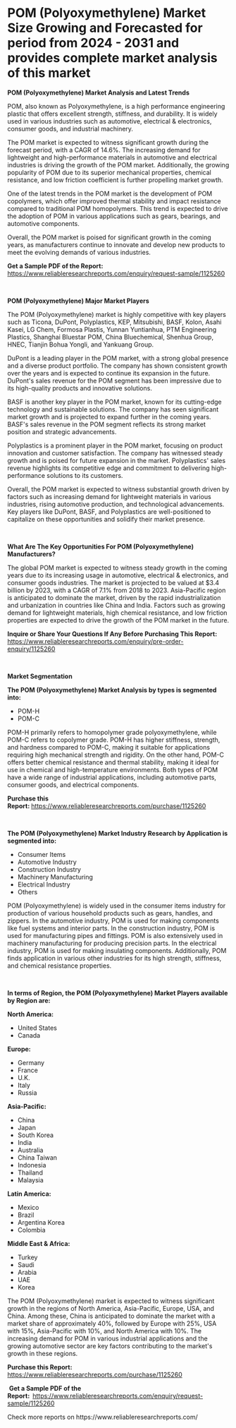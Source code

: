 <p><h1>POM (Polyoxymethylene) Market Size Growing and Forecasted for period from 2024 - 2031 and provides complete market analysis of this market</h1></p><p><strong>POM (Polyoxymethylene) Market Analysis and Latest Trends</strong></p>
<p><p>POM, also known as Polyoxymethylene, is a high performance engineering plastic that offers excellent strength, stiffness, and durability. It is widely used in various industries such as automotive, electrical & electronics, consumer goods, and industrial machinery.</p><p>The POM market is expected to witness significant growth during the forecast period, with a CAGR of 14.6%. The increasing demand for lightweight and high-performance materials in automotive and electrical industries is driving the growth of the POM market. Additionally, the growing popularity of POM due to its superior mechanical properties, chemical resistance, and low friction coefficient is further propelling market growth.</p><p>One of the latest trends in the POM market is the development of POM copolymers, which offer improved thermal stability and impact resistance compared to traditional POM homopolymers. This trend is expected to drive the adoption of POM in various applications such as gears, bearings, and automotive components.</p><p>Overall, the POM market is poised for significant growth in the coming years, as manufacturers continue to innovate and develop new products to meet the evolving demands of various industries.</p></p>
<p><strong>Get a Sample PDF of the Report:&nbsp;</strong> <a href="https://www.reliableresearchreports.com/enquiry/request-sample/1125260">https://www.reliableresearchreports.com/enquiry/request-sample/1125260</a></p>
<p>&nbsp;</p>
<p><strong>POM (Polyoxymethylene) Major Market Players</strong></p>
<p><p>The POM (Polyoxymethylene) market is highly competitive with key players such as Ticona, DuPont, Polyplastics, KEP, Mitsubishi, BASF, Kolon, Asahi Kasei, LG Chem, Formosa Plastis, Yunnan Yuntianhua, PTM Engineering Plastics, Shanghai Bluestar POM, China Bluechemical, Shenhua Group, HNEC, Tianjin Bohua Yongli, and Yankuang Group.</p><p>DuPont is a leading player in the POM market, with a strong global presence and a diverse product portfolio. The company has shown consistent growth over the years and is expected to continue its expansion in the future. DuPont's sales revenue for the POM segment has been impressive due to its high-quality products and innovative solutions.</p><p>BASF is another key player in the POM market, known for its cutting-edge technology and sustainable solutions. The company has seen significant market growth and is projected to expand further in the coming years. BASF's sales revenue in the POM segment reflects its strong market position and strategic advancements.</p><p>Polyplastics is a prominent player in the POM market, focusing on product innovation and customer satisfaction. The company has witnessed steady growth and is poised for future expansion in the market. Polyplastics' sales revenue highlights its competitive edge and commitment to delivering high-performance solutions to its customers.</p><p>Overall, the POM market is expected to witness substantial growth driven by factors such as increasing demand for lightweight materials in various industries, rising automotive production, and technological advancements. Key players like DuPont, BASF, and Polyplastics are well-positioned to capitalize on these opportunities and solidify their market presence.</p></p>
<p>&nbsp;</p>
<p><strong>What Are The Key Opportunities For POM (Polyoxymethylene) Manufacturers?</strong></p>
<p><p>The global POM market is expected to witness steady growth in the coming years due to its increasing usage in automotive, electrical & electronics, and consumer goods industries. The market is projected to be valued at $3.4 billion by 2023, with a CAGR of 7.1% from 2018 to 2023. Asia-Pacific region is anticipated to dominate the market, driven by the rapid industrialization and urbanization in countries like China and India. Factors such as growing demand for lightweight materials, high chemical resistance, and low friction properties are expected to drive the growth of the POM market in the future.</p></p>
<p><strong>Inquire or Share Your Questions If Any Before Purchasing This Report:</strong> <a href="https://www.reliableresearchreports.com/enquiry/pre-order-enquiry/1125260">https://www.reliableresearchreports.com/enquiry/pre-order-enquiry/1125260</a></p>
<p>&nbsp;</p>
<p><strong>Market Segmentation</strong></p>
<p><strong>The POM (Polyoxymethylene) Market Analysis by types is segmented into:</strong></p>
<p><ul><li>POM-H</li><li>POM-C</li></ul></p>
<p><p>POM-H primarily refers to homopolymer grade polyoxymethylene, while POM-C refers to copolymer grade. POM-H has higher stiffness, strength, and hardness compared to POM-C, making it suitable for applications requiring high mechanical strength and rigidity. On the other hand, POM-C offers better chemical resistance and thermal stability, making it ideal for use in chemical and high-temperature environments. Both types of POM have a wide range of industrial applications, including automotive parts, consumer goods, and electrical components.</p></p>
<p><strong>Purchase this Report:&nbsp;</strong><a href="https://www.reliableresearchreports.com/purchase/1125260">https://www.reliableresearchreports.com/purchase/1125260</a></p>
<p>&nbsp;</p>
<p><strong>The POM (Polyoxymethylene) Market Industry Research by Application is segmented into:</strong></p>
<p><ul><li>Consumer Items</li><li>Automotive Industry</li><li>Construction Industry</li><li>Machinery Manufacturing</li><li>Electrical Industry</li><li>Others</li></ul></p>
<p><p>POM (Polyoxymethylene) is widely used in the consumer items industry for production of various household products such as gears, handles, and zippers. In the automotive industry, POM is used for making components like fuel systems and interior parts. In the construction industry, POM is used for manufacturing pipes and fittings. POM is also extensively used in machinery manufacturing for producing precision parts. In the electrical industry, POM is used for making insulating components. Additionally, POM finds application in various other industries for its high strength, stiffness, and chemical resistance properties.</p></p>
<p>&nbsp;</p>
<p><strong>In terms of Region, the POM (Polyoxymethylene) Market Players available by Region are:</strong></p>
<p>
    <p> <strong> North America: </strong>
        <ul>
            <li>United States</li>
            <li>Canada</li>
        </ul>
        </p> 
    <p> <strong> Europe: </strong>
        <ul>
            <li>Germany</li>
            <li>France</li>
            <li>U.K.</li>
            <li>Italy</li>
            <li>Russia</li>
        </ul>
        </p> 
    <p> <strong> Asia-Pacific: </strong>
        <ul>
            <li>China</li>
            <li>Japan</li>
            <li>South Korea</li>
            <li>India</li>
            <li>Australia</li>
            <li>China Taiwan</li>
            <li>Indonesia</li>
            <li>Thailand</li>
            <li>Malaysia</li>
        </ul>
        </p> 
    <p> <strong> Latin America: </strong>
        <ul>
            <li>Mexico</li>
            <li>Brazil</li>
            <li>Argentina Korea</li>
            <li>Colombia</li>
        </ul>
        </p> 
    <p> <strong> Middle East & Africa: </strong>
        <ul>
            <li>Turkey</li>
            <li>Saudi</li>
            <li>Arabia</li>
            <li>UAE</li>
            <li>Korea</li>
        </ul>
    </p>
    </p>
<p><p>The POM (Polyoxymethylene) market is expected to witness significant growth in the regions of North America, Asia-Pacific, Europe, USA, and China. Among these, China is anticipated to dominate the market with a market share of approximately 40%, followed by Europe with 25%, USA with 15%, Asia-Pacific with 10%, and North America with 10%. The increasing demand for POM in various industrial applications and the growing automotive sector are key factors contributing to the market's growth in these regions.</p></p>
<p><strong>Purchase this Report: </strong><a href="https://www.reliableresearchreports.com/purchase/1125260">https://www.reliableresearchreports.com/purchase/1125260</a></p>
<p>&nbsp;<strong>Get a Sample PDF of the Report:&nbsp;&nbsp;</strong><a href="https://www.reliableresearchreports.com/enquiry/request-sample/1125260">https://www.reliableresearchreports.com/enquiry/request-sample/1125260</a></p>
<p><strong></strong></p>
<p>Check more reports on https://www.reliableresearchreports.com/</p>